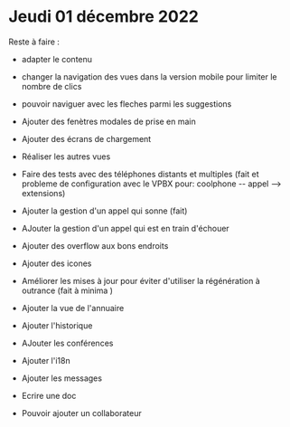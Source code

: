 # Jeudi 01 décembre 2022

Reste à faire :
- adapter le contenu
- changer la navigation des vues dans la version mobile pour limiter le nombre de clics
- pouvoir naviguer avec les fleches parmi les suggestions
- Ajouter des fenètres modales de prise en main
- Ajouter des écrans de chargement
- Réaliser les autres vues

- Faire des tests avec des téléphones distants et multiples (fait et probleme de configuration avec le VPBX pour: coolphone -- appel --> extensions)

- Ajouter la gestion d'un appel qui sonne (fait)
- AJouter la gestion d'un appel qui est en train d'échouer
- Ajouter des overflow aux bons endroits
- Ajouter des icones

- Améliorer les mises à jour pour éviter d'utiliser la régénération à outrance (fait à minima )

- Ajouter la vue de l'annuaire
- Ajouter l'historique
- AJouter les conférences
- Ajouter l'i18n
- Ajouter les messages

- Ecrire une doc
- Pouvoir ajouter un collaborateur